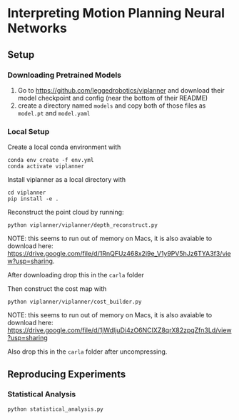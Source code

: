# Interpreting Motion Planning Neural Networks

## Setup
### Downloading Pretrained Models
1. Go to https://github.com/leggedrobotics/viplanner and download their model checkpoint and config (near the bottom of their README)
2. create a directory named `models` and copy both of those files as `model.pt` and `model.yaml`

### Local Setup
Create a local conda environment with
```
conda env create -f env.yml
conda activate viplanner
```

Install viplanner as a local directory with
```
cd viplanner
pip install -e .
```

Reconstruct the point cloud by running:
```
python viplanner/viplanner/depth_reconstruct.py
```
NOTE: this seems to run out of memory on Macs, it is also avaiable to download here:
https://drive.google.com/file/d/1RnQFUz468x2i9e_V1y9PV5hJz6TYA3f3/view?usp=sharing.

After downloading drop this in the `carla` folder

Then construct the cost map with
```
python viplanner/viplanner/cost_builder.py
```

NOTE: this seems to run out of memory on Macs, it is also avaiable to download here:
https://drive.google.com/file/d/1jWdIjuDi4zO6NCIXZ8qrX82zpqZfn3Ld/view?usp=sharing

Also drop this in the `carla` folder after uncompressing.


## Reproducing Experiments

### Statistical Analysis
```
python statistical_analysis.py 
```